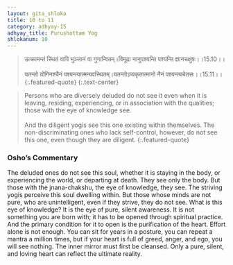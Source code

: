 ```yaml
---
layout: gita_shloka
title: 10 to 11
category: adhyay-15
adhyay_title: Puruṣhottam Yog
shlokanum: 10
---
```


> उत्क्रामन्तं स्थितं वापि भुञ्जानं वा गुणान्वितम्।विमूढा नानुपश्यन्ति पश्यन्ति ज्ञानचक्षुषः।।15.10।।<br><br>यतन्तो योगिनश्चैनं पश्यन्त्यात्मन्यवस्थितम्।यतन्तोऽप्यकृतात्मानो नैनं पश्यन्त्यचेतसः।।15.11।।
{:.featured-quote} 
{:.text-center}

> Persons who are diversely deluded do not see it even when it is leaving, residing, experiencing, or in association with the qualities; those with the eye of knowledge see.<br><br>And the diligent yogis see this one existing within themselves. The non-discriminating ones who lack self-control, however, do not see this one, even though they are diligent.
{:.featured-quote}

### Osho’s Commentary
The deluded ones do not see this soul, whether it is staying in the body, or experiencing the world, or departing at death. They see only the body. But those with the jnana-chakshu, the eye of knowledge, they see.
The striving yogis perceive this soul dwelling within. But those whose minds are not pure, who are unintelligent, even if they strive, they do not see.
What is this eye of knowledge? It is the eye of pure, silent awareness. It is not something you are born with; it has to be opened through spiritual practice. And the primary condition for it to open is the purification of the heart.
Effort alone is not enough. You can sit for years in a posture, you can repeat a mantra a million times, but if your heart is full of greed, anger, and ego, you will see nothing. The inner mirror must first be cleansed. Only a pure, silent, and loving heart can reflect the ultimate reality.
